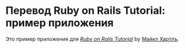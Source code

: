 # Перевод Ruby on Rails Tutorial: пример приложения

Это пример приложения для
[*Ruby on Rails Tutorial*](htttp://railstutorial.org/)
by [Майкл Хартлъ](http://michaelhartl.com/).
